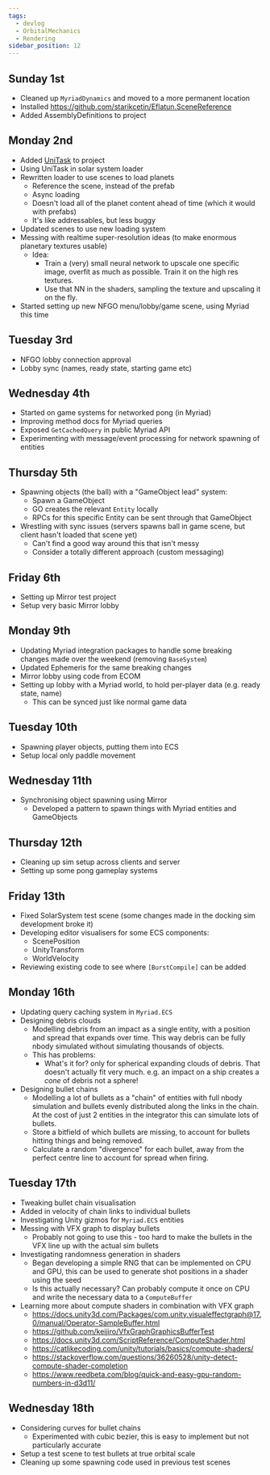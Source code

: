 ```yaml
---
tags:
  - devlog
  - OrbitalMechanics
  - Rendering
sidebar_position: 12
---
```

## Sunday 1st
- Cleaned up `MyriadDynamics` and moved to a more permanent location
- Installed https://github.com/starikcetin/Eflatun.SceneReference
- Added AssemblyDefinitions to project
## Monday 2nd
- Added [UniTask](https://github.com/Cysharp/UniTask) to project
- Using UniTask in solar system loader
- Rewritten loader to use scenes to load planets
	- Reference the scene, instead of the prefab
	- Async loading
	- Doesn't load all of the planet content ahead of time (which it would with prefabs)
	- It's like addressables, but less buggy
- Updated scenes to use new loading system
- Messing with realtime super-resolution ideas (to make enormous planetary textures usable)
	- Idea:
		- Train a (very) small neural network to upscale one specific image, overfit as much as possible. Train it on the high res textures.
		- Use that NN in the shaders, sampling the texture and upscaling it on the fly.
- Started setting up new NFGO menu/lobby/game scene, using Myriad this time
## Tuesday 3rd
- NFGO lobby connection approval
- Lobby sync (names, ready state, starting game etc)
## Wednesday 4th
- Started on game systems for networked pong (in Myriad)
- Improving method docs for Myriad queries
- Exposed `GetCachedQuery` in public Myriad API
- Experimenting with message/event processing for network spawning of entities
## Thursday 5th
- Spawning objects (the ball) with a "GameObject lead" system:
	- Spawn a GameObject
	- GO creates the relevant `Entity` locally
	- RPCs for this specific Entity can be sent through that GameObject
- Wrestling with sync issues (servers spawns ball in game scene, but client hasn't loaded that scene yet)
	- Can't find a good way around this that isn't messy
	- Consider a totally different approach (custom messaging)
## Friday 6th
- Setting up Mirror test project
- Setup very basic Mirror lobby
## Monday 9th
- Updating Myriad integration packages to handle some breaking changes made over the weekend (removing `BaseSystem`)
- Updated Ephemeris for the same breaking changes
- Mirror lobby using code from ECOM
- Setting up lobby with a Myriad world, to hold per-player data (e.g. ready state, name)
	- This can be synced just like normal game data
## Tuesday 10th
- Spawning player objects, putting them into ECS
- Setup local only paddle movement
## Wednesday 11th
- Synchronising object spawning using Mirror
	- Developed a pattern to spawn things with Myriad entities and GameObjects
## Thursday 12th
- Cleaning up sim setup across clients and server
- Setting up some pong gameplay systems
## Friday 13th
- Fixed SolarSystem test scene (some changes made in the docking sim development broke it)
- Developing editor visualisers for some ECS components:
	- ScenePosition
	- UnityTransform
	- WorldVelocity
- Reviewing existing code to see where `[BurstCompile]` can be added
## Monday 16th
- Updating query caching system in `Myriad.ECS`
- Designing debris clouds
	- Modelling debris from an impact as a single entity, with a position and spread that expands over time. This way debris can be fully nbody simulated without simulating thousands of objects.
	- This has problems:
		- What's it for? only for spherical expanding clouds of debris. That doesn't actually fit very much. e.g. an impact on a ship creates a _cone_ of debris not a sphere!
- Designing bullet chains
	- Modelling a lot of bullets as a "chain" of entities with full nbody simulation and bullets evenly distributed along the links in the chain. At the cost of just 2 entities in the integrator this can simulate lots of bullets.
	- Store a bitfield of which bullets are missing, to account for bullets hitting things and being removed.
	- Calculate a random "divergence" for each bullet, away from the perfect centre line to account for spread when firing.
## Tuesday 17th
- Tweaking bullet chain visualisation
- Added in velocity of chain links to individual bullets
- Investigating Unity gizmos for `Myriad.ECS` entities
- Messing with VFX graph to display bullets
	- Probably not going to use this - too hard to make the bullets in the VFX line up with the actual sim bullets
- Investigating randomness generation in shaders
	- Began developing a simple RNG that can be implemented on CPU and GPU, this can be used to generate shot positions in a shader using the seed
	- Is this actually necessary? Can probably compute it once on CPU and write the necessary data to a `ComputeBuffer`
- Learning more about compute shaders in combination with VFX graph
	- https://docs.unity3d.com/Packages/com.unity.visualeffectgraph@17.0/manual/Operator-SampleBuffer.html
	- https://github.com/keijiro/VfxGraphGraphicsBufferTest
	- https://docs.unity3d.com/ScriptReference/ComputeShader.html
	- https://catlikecoding.com/unity/tutorials/basics/compute-shaders/
	- https://stackoverflow.com/questions/36260528/unity-detect-compute-shader-completion
	- https://www.reedbeta.com/blog/quick-and-easy-gpu-random-numbers-in-d3d11/
## Wednesday 18th
- Considering curves for bullet chains
	- Experimented with cubic bezier, this is easy to implement but not particularly accurate
- Setup a test scene to test bullets at true orbital scale
- Cleaning up some spawning code used in previous test scenes